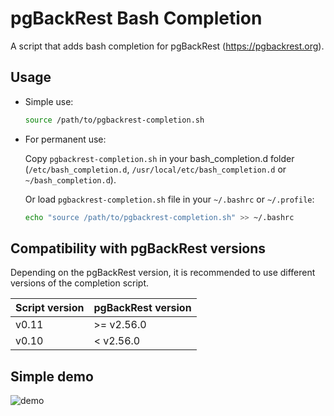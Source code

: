 # pgBackRest Bash Completion
A script that adds bash completion for pgBackRest (https://pgbackrest.org).

## Usage

* Simple use:
    ```bash
    source /path/to/pgbackrest-completion.sh
    ```

* For permanent use:
  
    Copy `pgbackrest-completion.sh` in your bash_completion.d folder (`/etc/bash_completion.d`, `/usr/local/etc/bash_completion.d` or `~/bash_completion.d`).
    
    Or load `pgbackrest-completion.sh` file in your `~/.bashrc` or `~/.profile`:

    ```bash
    echo "source /path/to/pgbackrest-completion.sh" >> ~/.bashrc
    ```

## Compatibility with pgBackRest versions

Depending on the pgBackRest version, it is recommended to use different versions of the completion script.

| Script version | pgBackRest version |
|----------------|--------------------|
| v0.11 | >= v2.56.0 |
| v0.10 | < v2.56.0 |


## Simple demo

![demo](../images/demo.gif?raw=true)

